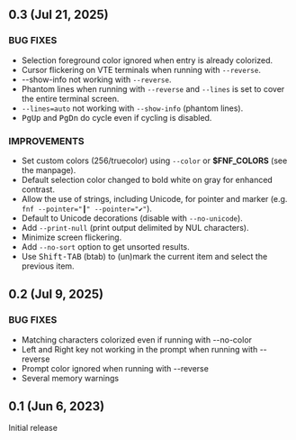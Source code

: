## 0.3 (Jul 21, 2025)

### BUG FIXES
* Selection foreground color ignored when entry is already colorized.
* Cursor flickering on VTE terminals when running with `--reverse`.
* --show-info not working with `--reverse`.
* Phantom lines when running with `--reverse` and `--lines` is set to cover the entire terminal screen.
* `--lines=auto` not working with `--show-info` (phantom lines).
* <kbd>PgUp</kbd> and <kbd>PgDn</kbd> do cycle even if cycling is disabled.

### IMPROVEMENTS
* Set custom colors (256/truecolor) using `--color` or **$FNF_COLORS** (see the manpage).
* Default selection color changed to bold white on gray for enhanced contrast.
* Allow the use of strings, including Unicode, for pointer and marker (e.g. `fnf --pointer="┃" --pointer="✔"`).
* Default to Unicode decorations (disable with `--no-unicode`).
* Add `--print-null` (print output delimited by NUL characters).
* Minimize screen flickering.
* Add `--no-sort` option to get unsorted results.
* Use <kbd>Shift-TAB</kbd> (btab) to (un)mark the current item and select the previous item.

## 0.2 (Jul 9, 2025)

### BUG FIXES
* Matching characters colorized even if running with --no-color
* Left and Right key not working in the prompt when running with --reverse
* Prompt color ignored when running with --reverse
* Several memory warnings

## 0.1 (Jun 6, 2023)

Initial release
